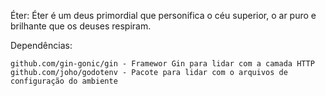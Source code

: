 Éter: Éter é um deus primordial que personifica o céu superior, o ar puro e brilhante que os deuses respiram.


Dependências:

    github.com/gin-gonic/gin - Framewor Gin para lidar com a camada HTTP
    github.com/joho/godotenv - Pacote para lidar com o arquivos de configuração do ambiente